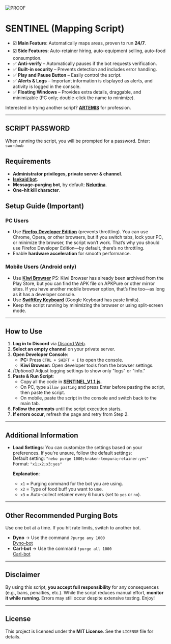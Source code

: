 ![PROOF](https://github.com/devilsadvocate101/SENTINEL/blob/main/proof/0226.gif)

# **SENTINEL** (Mapping Script)
- ☑️ **Main Feature**: Automatically maps areas, proven to run **24/7**.
- ☑️ **Side Features**: Auto-retainer hiring, auto-equipment selling, auto-food consumption.
- ✅ **Anti-verify** – Automatically pauses if the bot requests verification.  
- ✅ **Built-in security** – Prevents detection and includes error handling.  
- ✅ **Play and Pause Button** – Easily control the script.  
- ✅ **Alerts & Logs** – Important information is displayed as alerts, and activity is logged in the console.  
- ✅ **Floating Windows** – Provides extra details, draggable, and minimizable (PC only; double-click the name to minimize). 

Interested in trying another script? [**ARTEMIS**](https://github.com/devilsadvocate101/ARTEMIS) for profession.

---

## SCRIPT PASSWORD
When running the script, you will be prompted for a password.
Enter: `swordnub`

## **Requirements**
- **Administrator privileges, private server & channel**.
- [**Isekaid bot**](https://top.gg/bot/989440183428599849).
- **Message-purging bot**, by default: [**Nekotina**](https://top.gg/bot/429457053791158281).
- **One-hit kill character**.

## **Setup Guide** (Important)
### **PC Users**
- Use [**Firefox Developer Edition**](https://www.mozilla.org/en-US/firefox/developer/) 
 (prevents throttling). You can use Chrome, Opera, or other browsers, but if you switch tabs, lock your PC, or minimize the browser, the script won’t work. That’s why you should use Firefox Developer Edition—by default, there’s no throttling.
- Enable **hardware acceleration** for smooth performance.

### **Mobile Users** (Android only)
- Use [**Kiwi Browser**](https://apkpure.com/kiwi-browser-fast-quiet/com.kiwibrowser.browser)
PS: Kiwi Browser has already been archived from the Play Store, but you can find the APK file on APKPure or other mirror sites. If you have another mobile browser option, that’s fine too—as long as it has a developer console.
- Use [**SwiftKey Keyboard**](https://play.google.com/store/apps/details?id=com.touchtype.swiftkey) (Google Keyboard has paste limits).
- Keep the script running by minimizing the browser or using split-screen mode.

---

## **How to Use**
1. **Log in to Discord** via [Discord Web](https://discord.com/app).
2. **Select an empty channel** on your private server.
3. **Open Developer Console**:
   - **PC:** Press `CTRL + SHIFT + I` to open the console.  
   - **Kiwi Browser:** Open developer tools from the browser settings.
4. *(Optional)* Adjust logging settings to show only "logs" or "info."
5. **Paste & Run Script**:
   - Copy all the code in [**SENTINEL_V1.1.js**](https://github.com/devilsadvocate101/SENTINEL/blob/main/SENTINEL_V1.0).
   - On PC, type `allow pasting` and press Enter before pasting the script, then paste the script.
   - On mobile, paste the script in the console and switch back to the main tab.
6. **Follow the prompts** until the script execution starts.
7. **If errors occur**, refresh the page and retry from Step 2.

---

## **Additional Information**
- **Load Settings**: You can customize the settings based on your preferences. If you're unsure, follow the default settings:  
  Default setting: `"neko purge 1000;kraken-tempura;retainer:yes"`  
  Format: `"x1;x2;x3:yes"`

  **Explanation**:
  - `x1` = Purging command for the bot you are using.
  - `x2` = Type of food buff you want to use.
  - `x3` = Auto-collect retainer every 6 hours (set to `yes` or `no`).

---

## **Other Recommended Purging Bots**
Use one bot at a time. If you hit rate limits, switch to another bot.

- **Dyno** → Use the command `?purge any 1000`  
  [Dyno-bot](https://top.gg/bot/155149108183695360)  
- **Carl-bot** → Use the command `!purge all 1000`  
  [Carl-bot](https://top.gg/bot/235148962103951360)  

---

## **Disclaimer**
By using this script, **you accept full responsibility** for any consequences (e.g., bans, penalties, etc.). While the script reduces manual effort, **monitor it while running**. Errors may still occur despite extensive testing. Enjoy!

---

## **License**
This project is licensed under the **MIT License**. See the `LICENSE` file for details.
